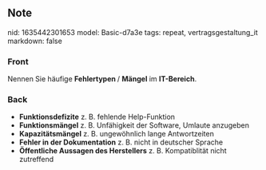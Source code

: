 ## Note
nid: 1635442301653
model: Basic-d7a3e
tags: repeat, vertragsgestaltung_it
markdown: false

### Front
Nennen Sie häufige <b>Fehlertypen </b>/ <b>Mängel</b> im <b>IT-Bereich</b>.

### Back
<ul>
  <li><b>Funktionsdefizite</b> z. B. fehlende Help-Funktion
  <li><b>Funktionsmängel</b> z. B. Unfähigkeit der Software,
  Umlaute anzugeben
  <li><b>Kapazitätsmängel</b> z. B. ungewöhnlich lange
  Antwortzeiten
  <li><b>Fehler in der Dokumentation</b> z. B. nicht in deutscher
  Sprache
  <li><b>Öffentliche Aussagen des Herstellers</b> z. B.
  Kompatiblität nicht zutreffend
</ul>
